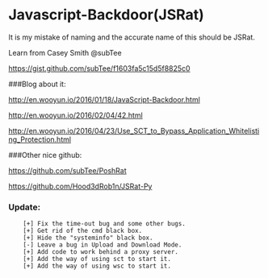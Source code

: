# Javascript-Backdoor(JSRat)


It is my mistake of naming and the accurate name of this should be JSRat.


Learn from  Casey Smith @subTee


https://gist.github.com/subTee/f1603fa5c15d5f8825c0

###Blog about it:


http://en.wooyun.io/2016/01/18/JavaScript-Backdoor.html


http://en.wooyun.io/2016/02/04/42.html


http://en.wooyun.io/2016/04/23/Use_SCT_to_Bypass_Application_Whitelisting_Protection.html


###Other nice github:


https://github.com/subTee/PoshRat


https://github.com/Hood3dRob1n/JSRat-Py

### Update:

		[+] Fix the time-out bug and some other bugs.
		[+] Get rid of the cmd black box.
		[+] Hide the "systeminfo" black box.
		[-] Leave a bug in Upload and Download Mode.
		[+] Add code to work behind a proxy server.
		[+] Add the way of using sct to start it.
		[+] Add the way of using wsc to start it.
